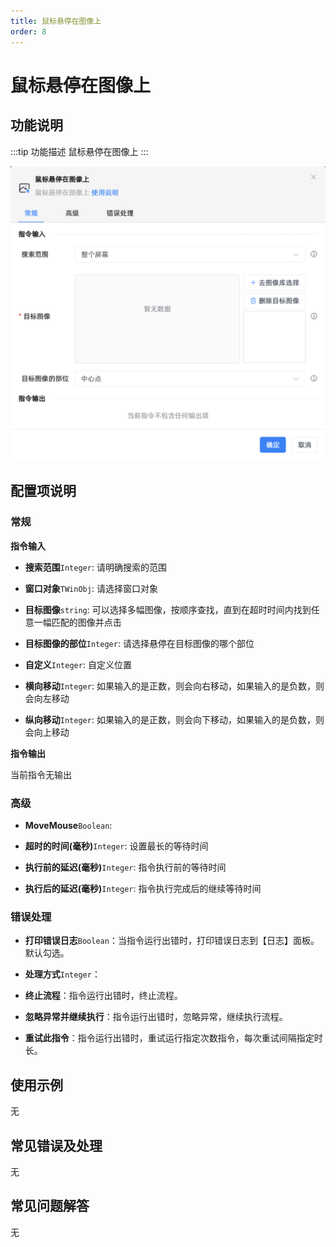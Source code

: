 ```yaml
---
title: 鼠标悬停在图像上
order: 8
---
```


# 鼠标悬停在图像上

## 功能说明

:::tip 功能描述
鼠标悬停在图像上
:::

![鼠标悬停在图像上](../../assets/鼠标悬停在图像上_command.png)

## 配置项说明

### 常规

**指令输入**

- **搜索范围**`Integer`: 请明确搜索的范围

- **窗口对象**`TWinObj`: 请选择窗口对象

- **目标图像**`string`: 可以选择多幅图像，按顺序查找，直到在超时时间内找到任意一幅匹配的图像并点击

- **目标图像的部位**`Integer`: 请选择悬停在目标图像的哪个部位

- **自定义**`Integer`: 自定义位置

- **横向移动**`Integer`: 如果输入的是正数，则会向右移动，如果输入的是负数，则会向左移动

- **纵向移动**`Integer`: 如果输入的是正数，则会向下移动，如果输入的是负数，则会向上移动


**指令输出**

当前指令无输出

### 高级

- **MoveMouse**`Boolean`: 

- **超时的时间(毫秒)**`Integer`: 设置最长的等待时间

- **执行前的延迟(毫秒)**`Integer`: 指令执行前的等待时间

- **执行后的延迟(毫秒)**`Integer`: 指令执行完成后的继续等待时间

### 错误处理

- **打印错误日志**`Boolean`：当指令运行出错时，打印错误日志到【日志】面板。默认勾选。

- **处理方式**`Integer`：

 - **终止流程**：指令运行出错时，终止流程。

 - **忽略异常并继续执行**：指令运行出错时，忽略异常，继续执行流程。

 - **重试此指令**：指令运行出错时，重试运行指定次数指令，每次重试间隔指定时长。

## 使用示例
无

## 常见错误及处理

无

## 常见问题解答

无

